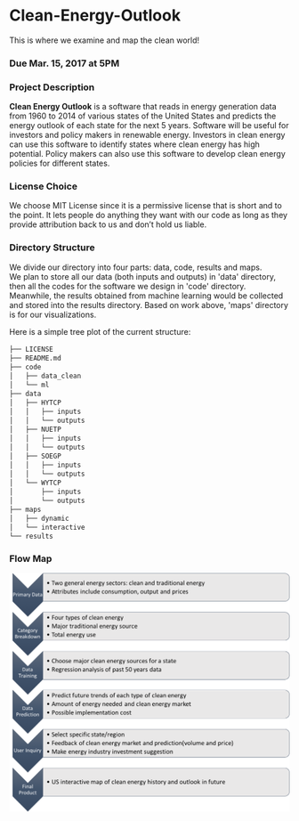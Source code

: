 # Clean-Energy-Outlook
This is where we examine and map the clean world!

### Due Mar. 15, 2017 at 5PM

### Project Description
**Clean Energy Outlook** is a software that reads in energy generation data from 1960 to 2014 of various states of the United States and predicts the energy outlook of each state for the next 5 years. Software will be useful for investors and policy makers in renewable energy. Investors in clean energy can use this software to identify states where clean energy has high potential. Policy makers can also use this software to develop clean energy policies for different states.

### License Choice
We choose MIT License since it is a permissive license that is short and to the point. It lets people do anything they want with our code as long as they provide attribution back to us and don’t hold us liable.

### Directory Structure
We divide our directory into four parts: data, code, results and maps.  
We plan to store all our data (both inputs and outputs) in 'data' directory, then all the codes for the software we design in 'code' directory. Meanwhile, the results obtained from machine learning would be collected and stored into the results directory. Based on work above, 'maps' directory is for our visualizations.

Here is a simple tree plot of the current structure:
```
├── LICENSE
├── README.md
├── code
│   ├── data_clean
│   └── ml
├── data
│   ├── HYTCP
│   │   ├── inputs
│   │   └── outputs
│   ├── NUETP
│   │   ├── inputs
│   │   └── outputs
│   ├── SOEGP
│   │   ├── inputs
│   │   └── outputs
│   └── WYTCP
│       ├── inputs
│       └── outputs
├── maps
│   ├── dynamic
│   └── interactive
└── results
```
### Flow Map  
  
<img src = "flowchart.png">
